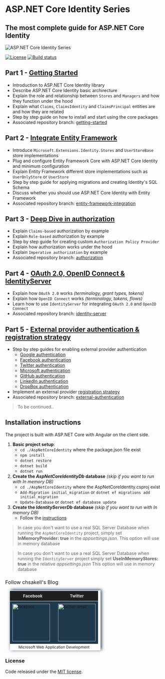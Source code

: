 # ASP.NET Core Identity Series

## The most complete guide for ASP.NET Core Identity 

![ASP.NET Core Identity Series](https://chsakell.files.wordpress.com/2018/04/aspnet-core-identity-13.png)

[![License](https://img.shields.io/github/license/chsakell/aspnet-core-identity.svg)](https://github.com/chsakell/aspnet-core-identity/blob/master/LICENSE) [![Build status](https://ci.appveyor.com/api/projects/status/44f1gsf3quf0fbw2/branch/master?svg=true
)](https://ci.appveyor.com/project/chsakell/aspnet-core-identity)


## Part 1 - [Getting Started](http://chsakell.com/2018/04/28/asp-net-core-identity-series-getting-started)

* Introduction to ASP.NET Core Identity library
* Describe ASP.NET Core Identity basic archirecture
* Explain the role and relationship between `Stores` and `Managers` and how they function under the hood
* Explain what `Claims`, `ClaimsIdentity` and `ClaimsPrincipal` entities are and how they are related
* Step by step guide on how to install and start using the core packages
* Associated repository branch: [getting-started](https://github.com/chsakell/aspnet-core-identity/tree/getting-started)

## Part 2 - [Integrate Entity Framework](https://wp.me/p3mRWu-1i4)

* Introduce `Microsoft.Extensions.Identity.Stores` and `UserStoreBase` store implementations
* Plug and configure Entity Framework Core with ASP.NET Core Identity and minimum configuration
* Explain Entity Framework different store implementations such as `UserOnlyStore` or `UserStore`
* Step by step guide for applying migrations and creating Identity's SQL Schema
* Discuss whether you should use ASP.NET Core Identity with Entity Framework
* Associated repository branch: [entity-framework-integration](https://github.com/chsakell/aspnet-core-identity/tree/entity-framework-integration)

## Part 3 - [Deep Dive in authorization](https://wp.me/p3mRWu-1ik)

* Explain `Claims-based` authorization by example
* Explain `Role-based` authorization by example
* Step by step guide for creating custom `Authorization Policy Provider`
* Explain how authorization works under the hood
* Explain `Imperative authorization` by example
* Associated repository branch: [authorization](https://github.com/chsakell/aspnet-core-identity/tree/authorization)

## Part 4 - [OAuth 2.0, OpenID Connect & IdentityServer](https://wp.me/p3mRWu-1Ag)

* Explain how `OAuth 2.0` works *(terminology, grant types, tokens)*
* Explain how `OpenID Connect` works *(terminology, tokens, flows)*
* Learn how to use `IdentityServer` for integrating  `OAuth 2.0` and `OpenID Connect`
* Associated repository branch: [identity-server](https://github.com/chsakell/aspnet-core-identity/tree/identity-server)

## Part 5 - [External provider authentication & registration strategy](https://wp.me/p3mRWu-1Kq)

* Step by step guides for enabling external provider authentication
  *  [Google authentication](https://wp.me/p3mRWu-1Kq#google)
  *  [Facebook authentication](https://wp.me/p3mRWu-1Kq#facebook)
  *  [Twitter authentication](https://wp.me/p3mRWu-1Kq#twitter)
  *  [Microsoft authentication](https://wp.me/p3mRWu-1Kq#microsoft)
  *  [GitHub authentication](https://wp.me/p3mRWu-1Kq#github)
  *  [LinkedIn authentication](https://wp.me/p3mRWu-1Kq#linkedin)
  *  [DropBox authentication](https://wp.me/p3mRWu-1Kq#dropbox)
* Implement an external provider [registration strategy](https://wp.me/p3mRWu-1Kq#registration-strategy)
* Associated repository branch: [external-authentication](https://github.com/chsakell/aspnet-core-identity/tree/external-authentication)


> To be continued..

## Installation instructions

The project is built with ASP.NET Core with Angular on the client side. 
1. **Basic project setup**:
    * `cd ./AspNetCoreIdentity` where the package.json file exist
    * `npm install`
    * `dotnet restore`
    * `dotnet build`
    * `dotnet run`
2. **Create the *AspNetCoreIdentityDb* database** *(skip if you want to run with In memory DB)*
    * `cd ./AspNetCoreIdentity` where the AspNetCoreIdentity.csproj exist
    * `Add-Migration initial_migration` or `dotnet ef migrations add initial_migration`
    * `Update-Database` or `dotnet ef database update`
3. **Create the *IdentityServerDb* database** *(skip if you want to run with In memory DB)*
    * Follow the [instructions](https://github.com/chsakell/aspnet-core-identity/blob/master/IdentityServer/Data/Migrations/instructions.md)

> In case you don't want to use a real SQL Server Database when running the `AspNetCoreIdentity` project, simply set **InMemoryProvider: true** in the *appsettings.json*. This option will use in memory database

> In case you don't want to use a real SQL Server Database when running the `IdentityServer` project simply set **UseInMemoryStores: true** in the relative *appsettings.json* This option will use in memory database

<h3 style="font-weight:normal;">Follow chsakell's Blog</h3>
<table id="gradient-style" style="box-shadow:3px -2px 10px #1F394C;font-size:12px;margin:15px;width:290px;text-align:left;border-collapse:collapse;" summary="">
<thead>
<tr>
<th style="width:130px;font-size:13px;font-weight:bold;padding:8px;background:#1F1F1F repeat-x;border-top:2px solid #d3ddff;border-bottom:1px solid #fff;color:#E0E0E0;" align="center" scope="col">Facebook</th>
<th style="font-size:13px;font-weight:bold;padding:8px;background:#1F1F1F repeat-x;border-top:2px solid #d3ddff;border-bottom:1px solid #fff;color:#E0E0E0;" align="center" scope="col">Twitter</th>
</tr>
</thead>
<tfoot>
<tr>
<td colspan="4" style="text-align:center;">Microsoft Web Application Development</td>
</tr>
</tfoot>
<tbody>
<tr>
<td style="padding:8px;border-bottom:1px solid #fff;color:#FFA500;border-top:1px solid #fff;background:#1F394C repeat-x;">
<a href="https://www.facebook.com/chsakells.blog" target="_blank"><img src="https://chsakell.files.wordpress.com/2015/08/facebook.png?w=120&amp;h=120&amp;crop=1" alt="facebook" width="120" height="120" class="alignnone size-opti-archive wp-image-3578"></a>
</td>
<td style="padding:8px;border-bottom:1px solid #fff;color:#FFA500;border-top:1px solid #fff;background:#1F394C repeat-x;">
<a href="https://twitter.com/chsakellsBlog" target="_blank"><img src="https://chsakell.files.wordpress.com/2015/08/twitter-small.png?w=120&amp;h=120&amp;crop=1" alt="twitter-small" width="120" height="120" class="alignnone size-opti-archive wp-image-3583"></a>
</td>
</tr>
</tbody>
</table>
<h3>License</h3>
Code released under the <a href="https://github.com/chsakell/aspnet-core-identity/blob/master/LICENSE" target="_blank"> MIT license</a>.

